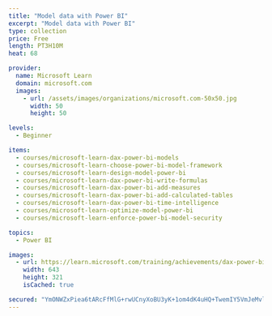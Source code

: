 ```yaml
---
title: "Model data with Power BI"
excerpt: "Model data with Power BI"
type: collection
price: Free
length: PT3H10M
heat: 68

provider:
  name: Microsoft Learn
  domain: microsoft.com
  images:
    - url: /assets/images/organizations/microsoft.com-50x50.jpg
      width: 50
      height: 50

levels:
  - Beginner

items:
  - courses/microsoft-learn-dax-power-bi-models
  - courses/microsoft-learn-choose-power-bi-model-framework
  - courses/microsoft-learn-design-model-power-bi
  - courses/microsoft-learn-dax-power-bi-write-formulas
  - courses/microsoft-learn-dax-power-bi-add-measures
  - courses/microsoft-learn-dax-power-bi-add-calculated-tables
  - courses/microsoft-learn-dax-power-bi-time-intelligence
  - courses/microsoft-learn-optimize-model-power-bi
  - courses/microsoft-learn-enforce-power-bi-model-security

topics:
  - Power BI

images:
  - url: https://learn.microsoft.com/training/achievements/dax-power-bi-models-social.png
    width: 643
    height: 321
    isCached: true

secured: "YmONWZxPiea6tARcFfMlG+rwUCnyXoBU3yK+1om4dK4uHQ+TwemIY5VmJeMvlcA7uO2oMGjZ+UxUPt7z3c2EiNDH+mS+lgFu8dc2Vj1FBB+IQfH+ityQMFZfRkQrV47mflt+mUHLWC1CX68g5AjcgH/M9rXjtFcujUOiO9r7pOOubqK+uAPOr3OcqPJstIwCPOymJA/zPvWU7BomzDGOKkyN2PgSZUjaCSX+xPFyw9Yb0Tolu0lanb588vgp0flz+a96I/eWi3N4hRb+UCH06IafxFvQEWG81yH/UzYSM0e7VIi5QZi/AIWFrAjOTyJDB9Wh2TMywdWMnWUjmWaS+oXfyF8JyoMDnw+qMdKJhVk=;90yxryPZtXkvkA1HlyqfqA=="
---
```


